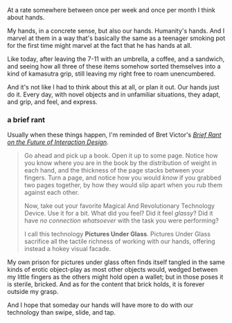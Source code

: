 At a rate somewhere between once per week and once per month I think about hands.

My hands, in a concrete sense, but also our hands. Humanity's hands. And I marvel at them in a way that's basically the same as a teenager smoking pot for the first time might marvel at the fact that he has hands at all.

Like today, after leaving the 7-11 with an umbrella, a coffee, and a sandwich, and seeing how all three of these items somehow sorted themselves into a kind of kamasutra grip, still leaving my right free to roam unencumbered.

And it's not like I had to think about this at all, or plan it out. Our hands just do it. Every day, with novel objects and in unfamiliar situations, they adapt, and grip, and feel, and express.

### a brief rant

Usually when these things happen, I'm reminded of Bret Victor's *[Brief Rant on the Future of Interaction Design](http://worrydream.com/#!/ABriefRantOnTheFutureOfInteractionDesign)*.

> Go ahead and pick up a book. Open it up to some page. Notice how you know where you are in the book by the distribution of weight in each hand, and the thickness of the page stacks between your fingers. Turn a page, and notice how you would *know* if you grabbed two pages together, by how they would slip apart when you rub them against each other.
>
> Now, take out your favorite Magical And Revolutionary Technology Device. Use it for a bit. What did you feel? Did it feel *glassy*? Did it have *no connection whatsoever* with the task you were performing?
>
> I call this technology **Pictures Under Glass**. Pictures Under Glass sacrifice all the tactile richness of working with our hands, offering instead a hokey visual facade.

My own prison for pictures under glass often finds itself tangled in the same kinds of erotic object-play as most other objects would, wedged between my little fingers as the others might hold open a wallet; but in those poses it is sterile, bricked. And as for the content that brick holds, it is forever outside my grasp.

And I hope that someday our hands will have more to do with our technology than swipe, slide, and tap.